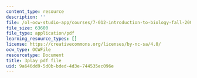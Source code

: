 ```yaml
---
content_type: resource
description: ''
file: /ol-ocw-studio-app/courses/7-012-introduction-to-biology-fall-2004/9a646dd95d0bbded4d3e744535ec096e_R6AtInDjsrM.pdf
file_size: 63600
file_type: application/pdf
learning_resource_types: []
license: https://creativecommons.org/licenses/by-nc-sa/4.0/
ocw_type: OCWFile
resourcetype: Document
title: 3play pdf file
uid: 9a646dd9-5d0b-bded-4d3e-744535ec096e
---
```

